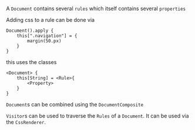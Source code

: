 A `Document` contains several `rules` which itself contains several `properties`

Adding css to a rule can be done via 
```
Document().apply {
    this[".navigation"] = {
        margin(50.px)
    }
}
```
this uses the classes
```
<Document> {
    this[String] = <Rule>{
        <Property>
    }
}
```

`Document`s can be combined using the `DocumentComposite`

`Visitor`s can be used to traverse the `Rules` of a `Document`. It can be used via the `CssRenderer`.